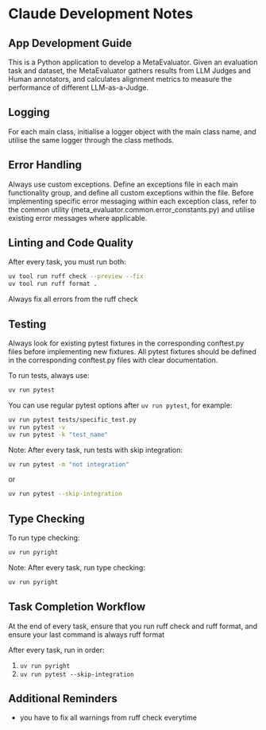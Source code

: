 # Claude Development Notes


## App Development Guide

This is a Python application to develop a MetaEvaluator. 
Given an evaluation task and dataset, the MetaEvaluator gathers results from LLM Judges and Human annotators, and calculates alignment metrics to measure the performance of different LLM-as-a-Judge.


## Logging 
For each main class, initialise a logger object with the main class name, and utilise the same logger through the class methods. 


## Error Handling 
Always use custom exceptions. Define an exceptions file in each main functionality group, and define all custom exceptions within the file. 
Before implementing specific error messaging within each exception class, refer to the common utility (meta_evaluator.common.error_constants.py) and utilise existing error messages where applicable.


## Linting and Code Quality

After every task, you must run both:
```bash
uv tool run ruff check --preview --fix
uv tool run ruff format .
```

Always fix all errors from the ruff check

## Testing

Always look for existing pytest fixtures in the corresponding conftest.py files before implementing new fixtures. 
All pytest fixtures should be defined in the corresponding conftest.py files with clear documentation. 

To run tests, always use:
```bash
uv run pytest
```

You can use regular pytest options after `uv run pytest`, for example:
```bash
uv run pytest tests/specific_test.py
uv run pytest -v
uv run pytest -k "test_name"
```

Note: After every task, run tests with skip integration:
```bash
uv run pytest -m "not integration"
```
or

```bash
uv run pytest --skip-integration
```

## Type Checking

To run type checking:
```bash
uv run pyright
```

Note: After every task, run type checking:
```bash
uv run pyright
```

## Task Completion Workflow

At the end of every task, ensure that you run ruff check and ruff format, and ensure your last command is always ruff format

After every task, run in order:
1. `uv run pyright`
2. `uv run pytest --skip-integration`

## Additional Reminders

- you have to fix all warnings from ruff check everytime